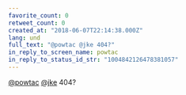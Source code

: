 ```yaml
---
favorite_count: 0
retweet_count: 0
created_at: "2018-06-07T22:14:38.000Z"
lang: und
full_text: "@powtac @jke 404?"
in_reply_to_screen_name: powtac
in_reply_to_status_id_str: "1004842126478381057"
---
```


[@powtac](https://twitter.com/powtac) [@jke](https://twitter.com/jke) 404?
